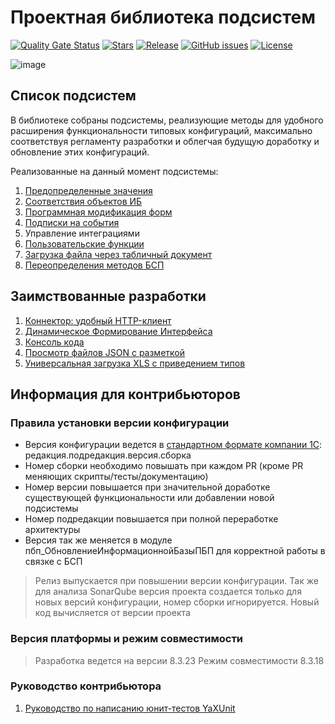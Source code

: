 # Проектная библиотека подсистем

[![Quality Gate Status](https://sonar.openbsl.ru/api/project_badges/measure?project=PSSL&metric=alert_status)](https://sonar.openbsl.ru/dashboard?id=PSSL)
[![Stars](https://img.shields.io/github/stars/firstBitSportivnaya/PSSL.svg?label=Github%20%E2%98%85&a)](https://github.com/firstBitSportivnaya/PSSL/stargazers)
[![Release](https://img.shields.io/github/v/release/firstBitSportivnaya/PSSL?include_prereleases&label=last%20release&style=badge)](https://github.com/firstBitSportivnaya/PSSL/releases/latest)
[![GitHub issues](https://img.shields.io/github/issues-raw/firstBitSportivnaya/PSSL?style=badge)](https://github.com/firstBitSportivnaya/PSSL/issues)
[![License](https://img.shields.io/github/license/firstBitSportivnaya/PSSL?style=badge)](https://github.com/firstBitSportivnaya/PSSL/blob/develop/LICENSE)

![image](https://repository-images.githubusercontent.com/751858948/a45ea547-c23c-4ce1-b30e-609d9ac8d558)

## Cписок подсистем

В библиотеке собраны подсистемы, реализующие методы для удобного расширения функциональности типовых конфигураций, максимально соответствуя регламенту разработки и облегчая будущую доработку и обновление этих конфигураций.

Реализованные на данный момент подсистемы:

1. [Предопределенные значения](docs/ПредопределенныеЗначения.md)
2. [Соответствия объектов ИБ](docs/СоответствиеОбъектовИнформационнойБазы.md)
3. [Программная модификация форм](docs/МодификацияФорм.md)
4. [Подписки на события](docs/ПодпискиНаСобытия.md)
5. Управление интеграциями
6. [Пользовательские функции](docs/ПользовательскиеФункции.md)
7. [Загрузка файла через табличный документ](docs/ЗагрузкаФайлаЧерезТабличныйДокумент.md)
8. [Переопределения методов БСП](docs/ПереопределениеМетодовБСП.md)

## Заимствованные разработки

1. [Коннектор: удобный HTTP-клиент](https://github.com/vbondarevsky/Connector)
2. [Динамическое Формирование Интерфейса](https://github.com/KotovDima1C/DFI)
3. [Консоль кода](https://github.com/salexdv/bsl_console)
4. [Просмотр файлов JSON с разметкой](https://github.com/plastinin/AllYouNeedIsLove)
5. [Универсальная загрузка XLS с приведением типов](https://github.com/Bayselonarrend/uniloadXLS)

## Информация для контрибьюторов

### Правила установки версии конфигурации

- Версия конфигурации ведется в [стандартном формате компании 1С](https://its.1c.ru/db/v8std/content/483/hdoc): редакция.подредакция.версия.сборка
- Номер сборки необходимо повышать при каждом PR (кроме PR меняющих скрипты/тесты/документацию)
- Номер версии повышается при значительной доработке существующей функциональности или добавлении новой подсистемы
- Номер подредакции повышается при полной переработке архитектуры
- Версия так же меняется в модуле пбп_ОбновлениеИнформационнойБазыПБП для корректной работы в связке с БСП

> Релиз выпускается при повышении версии конфигурации. Так же для анализа SonarQube версия проекта создается только для новых версий конфигурации, номер сборки игнорируется. Новый код вычисляется от версии проекта

### Версия платформы и режим совместимости

> Разработка ведется на версии 8.3.23
> Режим совместимости 8.3.18

### Руководство контрибьютора

1. [Руководство по написанию юнит-тестов YaXUnit](docs/РуководствоПоНаписаниюТестовYAxUnit.md)
